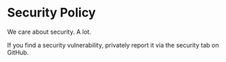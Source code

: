# Security Policy

We care about security. A lot.

If you find a security vulnerability, privately report it via the security tab on GitHub.
